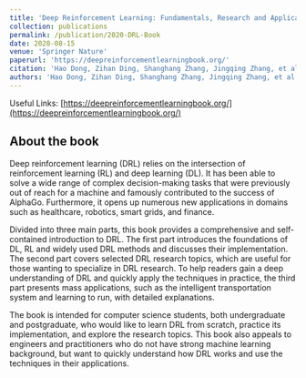 ```yaml
---
title: 'Deep Reinforcement Learning: Fundamentals, Research and Applications'
collection: publications
permalink: /publication/2020-DRL-Book
date: 2020-08-15
venue: 'Springer Nature'
paperurl: 'https://deepreinforcementlearningbook.org/'
citation: 'Hao Dong, Zihan Ding, Shanghang Zhang, Jingqing Zhang, et al., Deep Reinforcement Learning: Fundamentals, Research and Applications, Springer Nature, 2020'
authors: 'Hao Dong, Zihan Ding, Shanghang Zhang, Jingqing Zhang, et al.'
---
```


Useful Links: [https://deepreinforcementlearningbook.org/](https://deepreinforcementlearningbook.org/)

## About the book

Deep reinforcement learning (DRL) relies on the intersection of reinforcement learning (RL) and deep learning (DL). It has been able to solve a wide range of complex decision-making tasks that were previously out of reach for a machine and famously contributed to the success of AlphaGo. Furthermore, it opens up numerous new applications in domains such as healthcare, robotics, smart grids, and finance.

Divided into three main parts, this book provides a comprehensive and self-contained introduction to DRL. The first part introduces the foundations of DL, RL and widely used DRL methods and discusses their implementation. The second part covers selected DRL research topics, which are useful for those wanting to specialize in DRL research. To help readers gain a deep understanding of DRL and quickly apply the techniques in practice, the third part presents mass applications, such as the intelligent transportation system and learning to run, with detailed explanations.

The book is intended for computer science students, both undergraduate and postgraduate, who would like to learn DRL from scratch, practice its implementation, and explore the research topics. This book also appeals to engineers and practitioners who do not have strong machine learning background, but want to quickly understand how DRL works and use the techniques in their applications.

